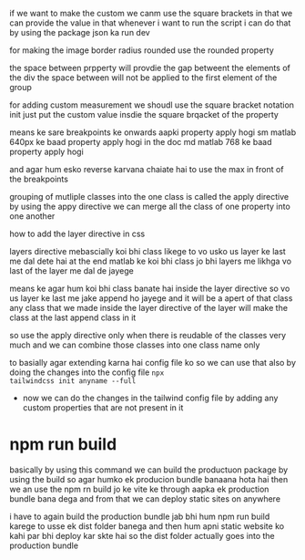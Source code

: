 if we want to make the custom we canm use the square brackets in that we can provide the value in that 
whenever i want to run the script i can do that by using the package json ka run dev 

for making the image border radius rounded use the rounded property  

the space between prpperty will provdie the gap betweent the elements of the div 
the space between will not be applied to the first element of the group 

for adding custom measurement we shoudl use the square bracket notation init 
just put the custom value insdie the square brqacket of the property 

<!-- for the responsiveness we should use the breakpoints in the css  -->

means ke sare breakpoints ke onwards aapki property apply hogi 
sm matlab 640px ke baad property apply hogi in the doc 
md matlab 768 ke baad property apply hogi 

and agar hum esko reverse karvana chaiate hai to use the max in front of the breakpoints 


grouping of mutliple classes into the one class is called the apply directive
by using the appy directive we can merge all the class of one property into one another                                          

how to add the layer directive in css 
<!-- so remember one thing that ke agar humko apni custom classes lani hai to we have to put our apply directive class befiroe the utilites class so that hum tailwind ke class ke upar aaye -->

layers directive mebascially koi bhi class likege to vo usko us layer ke last me dal dete hai at the end 
matlab ke koi bhi class jo bhi layers me likhga vo last of the layer me dal de jayege 

means ke agar hum koi bhi class banate hai inside the layer directive so vo us layer ke last me jake append ho jayege and it will be a apert of that class 
any class that we made inside the layer directive of the layer will make the class at the last append class in it 

<!-- so by using the layer directive hum ek apn custom class ko ya to utility ya fir components me dal skte hai  -->

so use the apply directive only when there is reudable of the classes very much and we can combine those classes into one class name only 

to basially agar extending karna hai config file ko so we can use that also by doing the changes into the config file 
<code>npx tailwindcss init anyname --full</code>

- now we can do the changes in the tailwind config file  by adding any custom properties that are not present in it 


# npm run build 
basically by using this command we can build the productuon package by using the build 
so agar humko ek producion bundle banaana hota hai then we an use the npm rn build jo ke vite ke through aapka ek production bundle bana dega and from that we can deploy static sites on anywhere 

i have to again build the production bundle jab bhi hum npm run build karege to usse ek dist folder banega and then hum apni static website ko kahi par bhi deploy kar skte hai 
so the dist folder actually goes into the production bundle 























